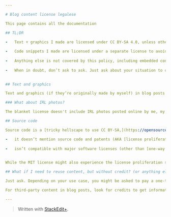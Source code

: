 ```yaml
---

# Blog content license legalese

This page contains all the documentation

## TL;DR

-   Text + graphics I made are licensed under CC BY-SA 4.0, unless otherwise noted.
    
-   Code snippets I made are licensed under a separate license to avoid license conflicts hellscape and due to non-suitability of CC licenses on software and source code, the MIT license, unless otherwise noted. (As always, check the `SPDX-License-Identifier` comment header and embed captions.)
    
-   Anything else is not covered by this policy, including embedded content. Make sure to check the image caption and additional editor notes at the end of a blog post for credits.
    
-   When in doubt, don’t ask to ask. Just ask about your situation to one of my contact details. In case you want to reuse my content without attribution, a one-time monetary compensation might be required on a case-by-case basis.
    

## Text and graphics

Text and graphics (if they’re originally made by myself) in blog posts from Andrei Jiroh are licensed under CC BY-SA 4.0 (see legal code). Any third-party content, including the ones he paid through commissions, will be labelled as such.

### What about IRL photos?

The blanket license doesn't include IRL photos posted online by me, my family, friends and relatives. If you want to use that, ask both me and whoever posted it.

## Source code

Source code is a [tricky hellscape to use CC BY-SA,](https://opensource.stackexchange.com/a/1718/21717) especially for Stack Overflow/Exchange users, since:

-   it doesn’t mention source code and patents (AKA [license proliferation shitfuckery](https://opensource.stackexchange.com/a/1719/21717))
    
-   isn’t compatible with major software licenses (other than [one-way compatibility with GPL](https://wiki.creativecommons.org/wiki/ShareAlike_compatibility:_GPLv3))
    

While the MIT license might also experience the license proliferation shitfuckery issue, code snippets from my blog will use both MIT and MPl-2.0 license unless otherwise specified.

## What if I need to reuse content, but without credit? (or anything else)

Just ask. Depending on your use case, you might be asked to pay a one-time monetary compensation to cover custom licensing costs, which can be negotiable on your inquiry.

For third-party content in blog posts, look for credits to get information about who and where to contact.

---
```

> Written with [StackEdit+](https://stackedit.net/).
<!--stackedit_data:
eyJwcm9wZXJ0aWVzIjoiZXh0ZW5zaW9uczpcbiAgcHJlc2V0Oi
BnZm1cbiAgZW1vamk6XG4gICAgc2hvcnRjdXRzOiB0cnVlXG4i
LCJoaXN0b3J5IjpbNTUzNjI1NjAxXX0=
-->